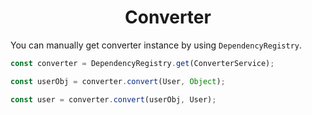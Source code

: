 <h1 align="center">Converter</h1>

You can manually get converter instance by using `DependencyRegistry`.

```typescript
const converter = DependencyRegistry.get(ConverterService);

const userObj = converter.convert(User, Object);

const user = converter.convert(userObj, User);
```
